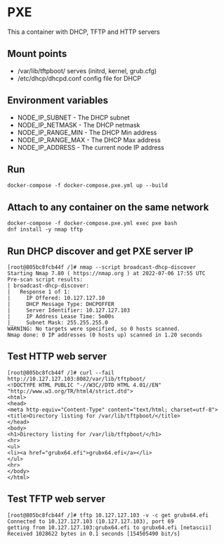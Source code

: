 # PXE

This a container with DHCP, TFTP and HTTP servers

## Mount points

- /var/lib/tftpboot/ serves (initrd, kernel, grub.cfg)
- /etc/dhcp/dhcpd.conf config file for DHCP

## Environment variables

- NODE_IP_SUBNET - The DHCP subnet
- NODE_IP_NETMASK - The DHCP netmask
- NODE_IP_RANGE_MIN - The DHCP Min address
- NODE_IP_RANGE_MAX - The DHCP Max address
- NODE_IP_ADDRESS - The current node IP address

## Run

```text
docker-compose -f docker-compose.pxe.yml up --build
```

## Attach to any container on the same network

```text
docker-compose -f docker-compose.pxe.yml exec pxe bash
dnf install -y nmap tftp
```

## Run DHCP discover and get PXE server IP

```text
[root@805bc8fcb44f /]# nmap --script broadcast-dhcp-discover
Starting Nmap 7.80 ( https://nmap.org ) at 2022-07-06 17:55 UTC
Pre-scan script results:
| broadcast-dhcp-discover:
|   Response 1 of 1:
|     IP Offered: 10.127.127.10
|     DHCP Message Type: DHCPOFFER
|     Server Identifier: 10.127.127.103
|     IP Address Lease Time: 5m00s
|_    Subnet Mask: 255.255.255.0
WARNING: No targets were specified, so 0 hosts scanned.
Nmap done: 0 IP addresses (0 hosts up) scanned in 1.20 seconds
```

## Test HTTP web server

```text
[root@805bc8fcb44f /]# curl --fail http://10.127.127.103:8082/var/lib/tftpboot/
<!DOCTYPE HTML PUBLIC "-//W3C//DTD HTML 4.01//EN" "http://www.w3.org/TR/html4/strict.dtd">
<html>
<head>
<meta http-equiv="Content-Type" content="text/html; charset=utf-8">
<title>Directory listing for /var/lib/tftpboot/</title>
</head>
<body>
<h1>Directory listing for /var/lib/tftpboot/</h1>
<hr>
<ul>
<li><a href="grubx64.efi">grubx64.efi</a></li>
</ul>
<hr>
</body>
</html>
```

## Test TFTP web server

```text
[root@805bc8fcb44f /]# tftp 10.127.127.103 -v -c get grubx64.efi
Connected to 10.127.127.103 (10.127.127.103), port 69
getting from 10.127.127.103:grubx64.efi to grubx64.efi [netascii]
Received 1028622 bytes in 0.1 seconds [154505490 bit/s]
```
